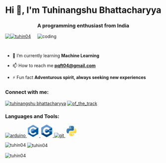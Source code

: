<h1 align="center">Hi 👋, I'm Tuhinangshu Bhattacharyya</h1>
<h3 align="center">A programming enthusiast from India</h3>
<img align="right" width=400 alt="coding" src="https://images.app.goo.gl/AFAJM9v8VkX91mnD8"
<p align="left"> <img src="https://komarev.com/ghpvc/?username=tuhin04&label=Profile%20views&color=0e75b6&style=flat" 

<p align="left"> <a href="https://github.com/ryo-ma/github-profile-trophy"><img src="https://github-profile-trophy.vercel.app/?username=tuhin04" alt="tuhin04" /></a> </p>

<p align="left"> <a href="https://twitter.com/" target="blank"><img src="https://img.shields.io/twitter/follow/?logo=twitter&style=for-the-badge" alt="" /></a> </p>

- 🌱 I’m currently learning **Machine Learning**

- 📫 How to reach me **pqft04@gmail.com**

- ⚡ Fun fact **Adventurous spirit, always seeking new experiences**

<h3 align="left">Connect with me:</h3>
<p align="left">
<a href="https://linkedin.com/in/tuhinangshu bhattacharyya" target="blank"><img align="center" src="https://raw.githubusercontent.com/rahuldkjain/github-profile-readme-generator/master/src/images/icons/Social/linked-in-alt.svg" alt="tuhinangshu bhattacharyya" height="30" width="40" /></a>
<a href="https://instagram.com/of_the_track" target="blank"><img align="center" src="https://raw.githubusercontent.com/rahuldkjain/github-profile-readme-generator/master/src/images/icons/Social/instagram.svg" alt="of_the_track" height="30" width="40" /></a>
</p>

<h3 align="left">Languages and Tools:</h3>
<p align="left"> <a href="https://www.arduino.cc/" target="_blank" rel="noreferrer"> <img src="https://cdn.worldvectorlogo.com/logos/arduino-1.svg" alt="arduino" width="40" height="40"/> </a> <a href="https://www.cprogramming.com/" target="_blank" rel="noreferrer"> <img src="https://raw.githubusercontent.com/devicons/devicon/master/icons/c/c-original.svg" alt="c" width="40" height="40"/> </a> <a href="https://www.w3schools.com/cpp/" target="_blank" rel="noreferrer"> <img src="https://raw.githubusercontent.com/devicons/devicon/master/icons/cplusplus/cplusplus-original.svg" alt="cplusplus" width="40" height="40"/> </a> <a href="https://git-scm.com/" target="_blank" rel="noreferrer"> <img src="https://www.vectorlogo.zone/logos/git-scm/git-scm-icon.svg" alt="git" width="40" height="40"/> </a> <a href="https://www.python.org" target="_blank" rel="noreferrer"> <img src="https://raw.githubusercontent.com/devicons/devicon/master/icons/python/python-original.svg" alt="python" width="40" height="40"/> </a> </p>

<p><img align="left" src="https://github-readme-stats.vercel.app/api/top-langs?username=tuhin04&show_icons=true&locale=en&layout=compact" alt="tuhin04" /></p>

<p>&nbsp;<img align="center" src="https://github-readme-stats.vercel.app/api?username=tuhin04&show_icons=true&locale=en" alt="tuhin04" /></p>

<p><img align="center" src="https://github-readme-streak-stats.herokuapp.com/?user=tuhin04&" alt="tuhin04" /></p>
